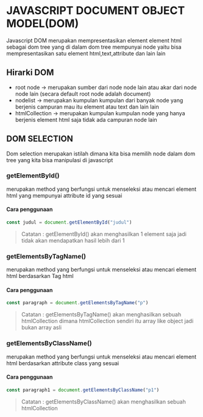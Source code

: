 # JAVASCRIPT DOCUMENT OBJECT MODEL(DOM)
Javascript DOM merupakan mempresentasikan element element html sebagai dom tree yang di dalam dom tree mempunyai node yaitu bisa mempresentasikan satu element html,text,attribute dan lain lain 

## Hirarki DOM
- root node -> merupakan sumber dari node node lain atau akar dari node node lain (secara default root node adalah document)
- nodelist -> merupakan kumpulan kumpulan dari banyak node yang berjenis campuran mau itu element atau text dan lain lain
- htmlCollection -> merupakan kumpulan kumpulan node yang hanya berjenis element html saja tidak ada campuran node lain

## DOM SELECTION
Dom selection merupakan istilah dimana kita bisa memilih node dalam dom tree yang kita bisa manipulasi di javascript

### getElementById()
merupakan method yang berfungsi untuk menseleksi atau mencari element html yang mempunyai attribute id yang sesuai 

#### Cara penggunaan
```js
const judul = document.getElementById("judul")
```

> Catatan : getElementById() akan menghasilkan 1 element saja jadi tidak akan mendapatkan hasil lebih dari 1

### getElementsByTagName()
merupakan method yang berfungsi untuk menseleksi atau mencari element html berdasarkan Tag html

#### Cara penggunaan
```js
const paragraph = document.getElementsByTagName("p")
```

> Catatan : getElementsByTagName() akan menghasilkan sebuah htmlCollection dimana htmlCollection sendiri itu array like object jadi bukan array asli

### getElementsByClassName()
merupakan method yang berfungsi untuk menseleksi atau mencari element html berdasarkan attribute class yang sesuai

#### Cara penggunaan
```js
const paragraph1 = document.getElementsByClassName("p1")
```

> Catatan : getElementsByClassName() akan menghasilkan sebuah htmlCollection